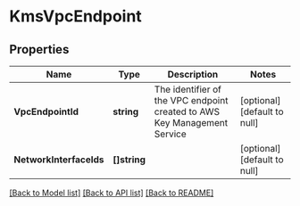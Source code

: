 # KmsVpcEndpoint

## Properties
Name | Type | Description | Notes
------------ | ------------- | ------------- | -------------
**VpcEndpointId** | **string** | The identifier of the VPC endpoint created to AWS Key Management Service | [optional] [default to null]
**NetworkInterfaceIds** | **[]string** |  | [optional] [default to null]

[[Back to Model list]](../README.md#documentation-for-models) [[Back to API list]](../README.md#documentation-for-api-endpoints) [[Back to README]](../README.md)

